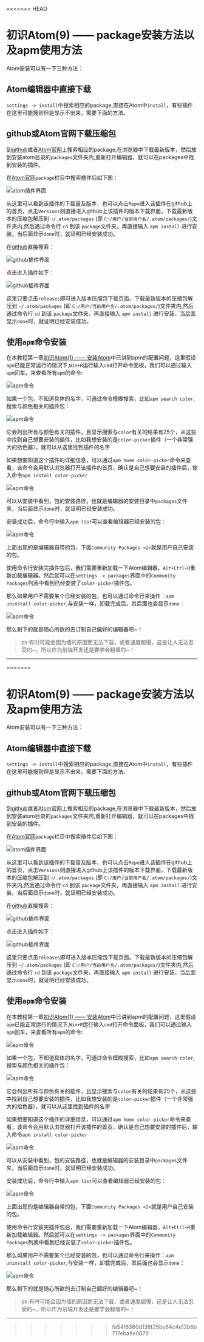 <<<<<<< HEAD
# 初识Atom(9) —— package安装方法以及apm使用方法

Atom安装可以有一下三种方法：

## Atom编辑器中直接下载

`settings -> install`中搜索相应的package,直接在Atom中`install`，有些插件在这里可能搜到但是显示不出来，需要下面的方法。

## github或Atom官网下载压缩包

到[github][7]或者[Atom官网][8]上搜索相应的package,在浏览器中下载最新版本，然后放到安装atom目录的`packages`文件夹内,重新打开编辑器，就可以在packages中找到安装的插件。

在[Atom官网][8]`package`栏目中搜索插件后如下图：

![][9]

从这里可以看到该插件的下载量及版本，也可以点击`Repo`进入该插件在github上的首页，点击`Versions`则直接进入github上该插件的版本下载界面，下载最新版本的压缩包解压到 `~/.atom/packages` (即 `C:/用户/当前用户名/.atom/packages/`)文件夹内,然后通过命令行 `cd` 到该 `package`文件夹，再直接输入 `apm install` 进行安装，当后面显示`done`时，就证明已经安装成功。

在[github][7]直接搜索：

![][10]

点击进入插件如下：

![][11]

这里只要点击`releases`即可进入版本压缩包下载页面。下载最新版本的压缩包解压到 `~/.atom/packages` (即 `C:/用户/当前用户名/.atom/packages/`)文件夹内,然后通过命令行 `cd` 到该 `package`文件夹，再直接输入 `apm install` 进行安装，当后面显示`done`时，就证明已经安装成功。


## 使用`apm`命令安装

在本教程第一章[初识Atom(1) —— 安装Atom][1]中已讲到apm的配置问题，这里假设`apm`已能正常运行的情况下,`Win+R`运行输入`cmd`打开命令面板，我们可以通过输入`apm`回车，来查看所有`apm`的命令:

![][2]

如果一个包，不知道具体的名字，可通过命令模糊搜索，比如`apm search color`,搜索与颜色相关的插件包：

![][3]

它会列出所有与颜色有关的插件，且显示搜索与`color`有关的结果有25个，从这些中找到自己想要安装的插件，比如我想安装的是`color-picker`插件（一个非常强大的拾色器），就可以从这里找到插件的名字

如果想要知道这个插件的详细信息，可以通过`apm home color-picker`命令来查看，该命令会用默认浏览器打开该插件的首页，确认是自己想要安装的插件后，输入命令`apm install color-picker`

![][4]

可以从安装中看到，包的安装路径，也就是编辑器的安装目录中`packages`文件夹，当后面显示`done`时，就证明已经安装成功。

安装成功后，命令行中输入`apm list`可以查看编辑器已经安装的包：

![][5]

上面出现的是编辑器自带的包，下面`Community Packages <2>`就是用户自己安装的包。

使用命令行安装完插件包后，我们需要重新加载一下Atom编辑器，`Alt+Ctrl+R`重新加载编辑器。然后就可以在`settings -> packages`界面中的`Community Packages`列表中看到已经安装了`color-picker`插件包。

那么如果用户不需要某个已经安装的包，也可以通过命令行来操作：`apm uninstall color-picker`,与安装一样，卸载完成后，其后面也会显示`done`：

![][6]

那么剩下的就是随心所欲的去订制自己偏好的编辑器吧~！

> ps:有时可能会因为墙的原因而无法下载，或者速度超慢，这是让人无法忍受的~，所以作为前端开发还是要学会翻墙的~！

***

[1]:/install.md "安装Atom"
[2]:https://github.com/kaivin/atom/raw/master/images/package/apm1.png "apm命令"
[3]:https://github.com/kaivin/atom/raw/master/images/package/apm2.png "apm命令"
[4]:https://github.com/kaivin/atom/raw/master/images/package/apm3.png "apm命令"
[5]:https://github.com/kaivin/atom/raw/master/images/package/apm4.png "apm命令"
[6]:https://github.com/kaivin/atom/raw/master/images/package/apm5.png "apm命令"
[7]:https://github.com/ "github官网"
[8]:https://atom.io/packages/ "Atom官网"
[9]:https://github.com/kaivin/atom/raw/master/images/package/atom.png "atom插件界面"
[10]:https://github.com/kaivin/atom/raw/master/images/package/github1.png "github插件界面"
[11]:https://github.com/kaivin/atom/raw/master/images/package/github2.png "github插件界面"
=======
# 初识Atom(9) —— package安装方法以及apm使用方法

Atom安装可以有一下三种方法：

## Atom编辑器中直接下载

`settings -> install`中搜索相应的package,直接在Atom中`install`，有些插件在这里可能搜到但是显示不出来，需要下面的方法。

## github或Atom官网下载压缩包

到[github][7]或者[Atom官网][8]上搜索相应的package,在浏览器中下载最新版本，然后放到安装atom目录的`packages`文件夹内,重新打开编辑器，就可以在packages中找到安装的插件。

在[Atom官网][8]`package`栏目中搜索插件后如下图：

![][9]

从这里可以看到该插件的下载量及版本，也可以点击`Repo`进入该插件在github上的首页，点击`Versions`则直接进入github上该插件的版本下载界面，下载最新版本的压缩包解压到 `~/.atom/packages` (即 `C:/用户/当前用户名/.atom/packages/`)文件夹内,然后通过命令行 `cd` 到该 `package`文件夹，再直接输入 `apm install` 进行安装，当后面显示`done`时，就证明已经安装成功。

在[github][7]直接搜索：

![][10]

点击进入插件如下：

![][11]

这里只要点击`releases`即可进入版本压缩包下载页面。下载最新版本的压缩包解压到 `~/.atom/packages` (即 `C:/用户/当前用户名/.atom/packages/`)文件夹内,然后通过命令行 `cd` 到该 `package`文件夹，再直接输入 `apm install` 进行安装，当后面显示`done`时，就证明已经安装成功。


## 使用`apm`命令安装

在本教程第一章[初识Atom(1) —— 安装Atom][1]中已讲到apm的配置问题，这里假设`apm`已能正常运行的情况下,`Win+R`运行输入`cmd`打开命令面板，我们可以通过输入`apm`回车，来查看所有`apm`的命令:

![][2]

如果一个包，不知道具体的名字，可通过命令模糊搜索，比如`apm search color`,搜索与颜色相关的插件包：

![][3]

它会列出所有与颜色有关的插件，且显示搜索与`color`有关的结果有25个，从这些中找到自己想要安装的插件，比如我想安装的是`color-picker`插件（一个非常强大的拾色器），就可以从这里找到插件的名字

如果想要知道这个插件的详细信息，可以通过`apm home color-picker`命令来查看，该命令会用默认浏览器打开该插件的首页，确认是自己想要安装的插件后，输入命令`apm install color-picker`

![][4]

可以从安装中看到，包的安装路径，也就是编辑器的安装目录中`packages`文件夹，当后面显示`done`时，就证明已经安装成功。

安装成功后，命令行中输入`apm list`可以查看编辑器已经安装的包：

![][5]

上面出现的是编辑器自带的包，下面`Community Packages <2>`就是用户自己安装的包。

使用命令行安装完插件包后，我们需要重新加载一下Atom编辑器，`Alt+Ctrl+R`重新加载编辑器。然后就可以在`settings -> packages`界面中的`Community Packages`列表中看到已经安装了`color-picker`插件包。

那么如果用户不需要某个已经安装的包，也可以通过命令行来操作：`apm uninstall color-picker`,与安装一样，卸载完成后，其后面也会显示`done`：

![][6]

那么剩下的就是随心所欲的去订制自己偏好的编辑器吧~！

> ps:有时可能会因为墙的原因而无法下载，或者速度超慢，这是让人无法忍受的~，所以作为前端开发还是要学会翻墙的~！

***

[1]:/install.md "安装Atom"
[2]:https://github.com/kaivin/atom/raw/master/images/package/apm1.png "apm命令"
[3]:https://github.com/kaivin/atom/raw/master/images/package/apm2.png "apm命令"
[4]:https://github.com/kaivin/atom/raw/master/images/package/apm3.png "apm命令"
[5]:https://github.com/kaivin/atom/raw/master/images/package/apm4.png "apm命令"
[6]:https://github.com/kaivin/atom/raw/master/images/package/apm5.png "apm命令"
[7]:https://github.com/ "github官网"
[8]:https://atom.io/packages/ "Atom官网"
[9]:https://github.com/kaivin/atom/raw/master/images/package/atom.png "atom插件界面"
[10]:https://github.com/kaivin/atom/raw/master/images/package/github1.png "github插件界面"
[11]:https://github.com/kaivin/atom/raw/master/images/package/github2.png "github插件界面"
>>>>>>> fa54f6360d136f25be64c4e12b6b717eba8e0679
